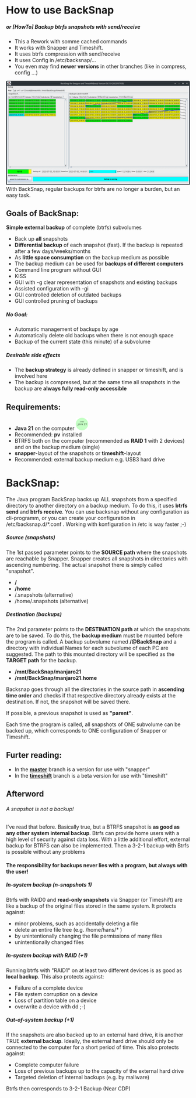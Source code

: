 # How to use BackSnap
##### or [HowTo] Backup btrfs snapshots with send/receive

* This a Rework with somme cached commands
* It works with Snapper and Timeshift.
* It uses btrfs compression with send/receive 
* It uses Config in /etc/backsnap/...
* You even may find **newer versions** in other branches (like in compress, config ...)

![BackSnap in action](./gallery/timeshift.png  "BackSnap gui")
With BackSnap, regular backups for btrfs are no longer a burden, but an easy task.

## Goals of BackSnap:
**Simple external backup** of complete (btrfs) subvolumes

* Back up **all** snapshots
* **Differential backup** of each snapshot (fast). If the backup is repeated after a few days/weeks/months
* As **little space consumption** on the backup medium as possible
* The backup medium can be used for **backups of different computers**
* Command line program without GUI
* KISS
* GUI with -g clear representation of snapshots and existing backups
* Assisted configuration with -gi
* GUI controlled deletion of outdated backups
* GUI controlled pruning of backups

##### No Goal:
* Automatic management of backups by age
* Automatically delete old backups when there is not enough space
* Backup of the current state (this minute) of a subvolume

##### Desirable side effects
* The **backup strategy** is already defined in snapper or timeshift, and is involved here
* The backup is compressed, but at the same time all snapshots in the backup are **always fully read-only accessible**

## Requirements:
* **Java 21** on the computer <img src="gallery/needsJava21.png" width=7% height=7%>
* Recommended: **pv** installed
* BTRFS both on the computer (recommended as **RAID 1** with 2 devices) and on the backup medium (single)
* **snapper**-layout of the snapshots or **timeshift**-layout
* Recommended: external backup medium e.g. USB3 hard drive

# BackSnap:
The Java program BackSnap backs up ALL snapshots from a specified directory to another directory on a backup medium. 
To do this, it uses **btrfs send** and **btrfs receive**.
You can use backsnap without any configuration as cli-programm, or you can create your configuration in /etc/backsnap.d/*.conf . Working with konfiguration in /etc is way faster ;-)
##### Source (snapshots)
The 1st passed parameter points to the **SOURCE path** where the snapshots are reachable by Snapper. Snapper creates all snapshots in directories with ascending numbering. The actual snapshot there is simply called "snapshot".

* **/**
* **/home**
* /.snapshots (alternative)
* /home/.snapshots (alternative)

##### Destination (backups)
The 2nd parameter points to the **DESTINATION path** at which the snapshots are to be saved. To do this, the **backup medium** must be mounted before the program is called. A backup subvolume named **/@BackSnap** and a directory with individual Names for each subvolume of each PC are suggested. The path to this mounted directory will be specified as the **TARGET path** for the backup.

* **/mnt/BackSnap/manjaro21**
* **/mnt/BackSnap/manjaro21.home** 

Backsnap goes through all the directories in the source path in **ascending time order** and checks if that respective directory already exists at the destination. If not, the snapshot will be saved there. 

If possible, a previous snapshot is used as **"parent"**.

Each time the program is called, all snapshots of ONE subvolume can be backed up, which corresponds to ONE configuration of Snapper or Timeshift.

## Furter reading:
* In the **[master](../master/gallery/gallery.md)** branch is a version for use with "snapper"
* In the **[timeshift](../timeshift/gallery/gallery.md)** branch is a beta version for use with "timeshift"


## Afterword
###### A snapshot is not a backup!


I've read that before. Basically true, but a BTRFS snapshot is **as good as any other system internal backup**.
Btrfs can provide home users with a high level of security against data loss.
With a little additional effort, external backup for BTRFS can also be implemented. Then a 3-2-1 backup with Btrfs is possible without any problems

#### The responsibility for backups never lies with a program, but always with the user!

##### In-system backup (n-snapshots 1)
Btrfs with RAID0 and **read-only snapshots** via Snapper (or Timeshift) are like a backup of the original files stored in the same system. It protects against:
* minor problems, such as accidentally deleting a file
* delete an entire file tree (e.g. /home/hans/* )
* by unintentionally changing the file permissions of many files
* unintentionally changed files

##### In-system backup with RAID (+1)
Running btrfs with "RAID1" on at least two different devices is as good as **local backup**.
This also protects against:
* Failure of a complete device
* File system corruption on a device
* Loss of partition table on a device
* overwrite a device with dd ;-)

##### Out-of-system backup (+1)
If the snapshots are also backed up to an external hard drive, it is another TRUE **external backup**.
Ideally, the external hard drive should only be connected to the computer for a short period of time. This also protects against:
* Complete computer failure
* Loss of previous backups up to the capacity of the external hard drive
* Targeted deletion of internal backups (e.g. by mallware)

Btrfs then corresponds to 3-2-1 Backup (Near CDP)